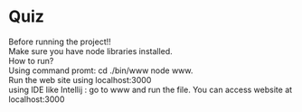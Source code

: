 # Quiz
Before running the project!!<br/>
Make sure you have node libraries installed.<br/>
How to run?<br/>
Using command promt: cd ./bin/www  node www.<br/>
Run the web site using localhost:3000<br/>
using IDE like Intellij : go to www and run the file. You can access website at localhost:3000<br/>
